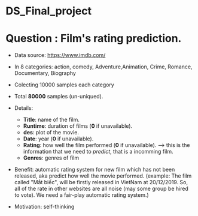 # DS_Final_project
# Question : Film's rating prediction.
 - Data source: https://www.imdb.com/
 - In 8 categories: action, comedy, Adventure,Animation, Crime, Romance, Documentary, Biography
 - Colecting 10000 samples each category
 
 - Total **80000** samples (un-uniqued).
 - Details:
	+ **Title**: name of the film.
	+ **Runtime**: duration of films (**0** if unavailable).
	+ **des**: plot of the movie.
	+ **Date**: year (**0** if unavailable).
	+ **Rating**: how well the film performed (**0** if unavailable).  --> this is the information that we need to *predict*, that is a incomming film.
	+ **Genres**: genres of film 
	
 - Benefit: automatic rating system for new film which has not been released, aka predict how well the movie performed. 
 (example: The film called "Mắt biếc", will be firstly released in VietNam at  20/12/2019. So, all of the rate in other websites are all noise (may some group be hired to vote).
 We need a fair-play automatic rating system.)
 - Motivation: self-thinking
